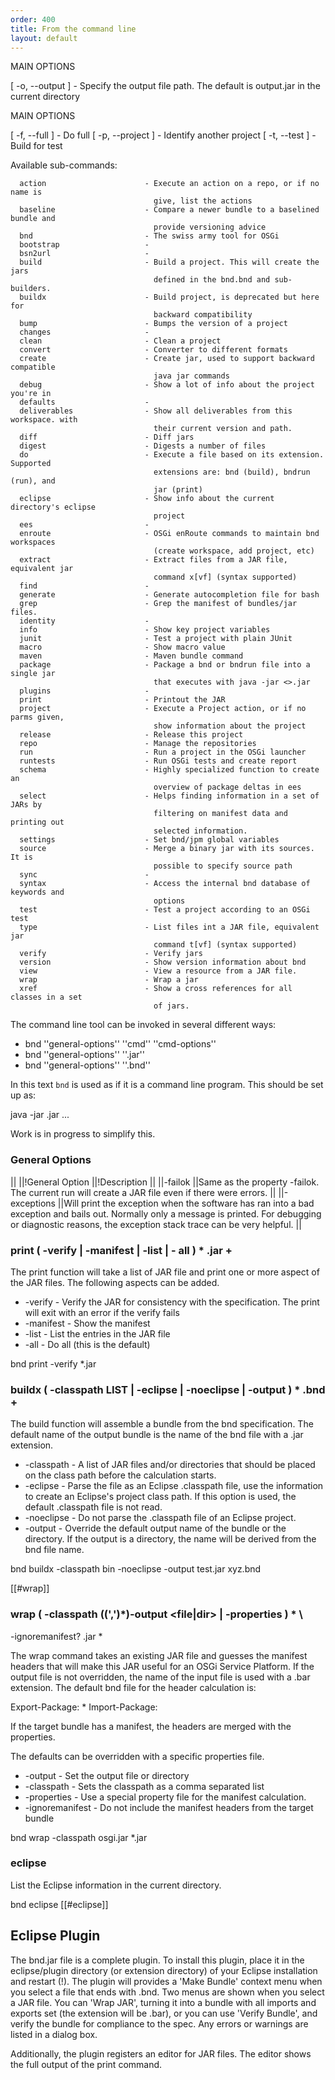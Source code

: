 ```yaml
---
order: 400
title: From the command line
layout: default
---
```



MAIN OPTIONS

   [ -o, --output <string> ]  - Specify the output file path. The default is
                                output.jar in the current directory


MAIN OPTIONS

   [ -f, --full ]             - Do full
   [ -p, --project <string> ] - Identify another project
   [ -t, --test ]             - Build for test

Available sub-commands: 

	  action                      - Execute an action on a repo, or if no name is
	                                give, list the actions 
	  baseline                    - Compare a newer bundle to a baselined bundle and
	                                provide versioning advice 
	  bnd                         - The swiss army tool for OSGi 
	  bootstrap                   -  
	  bsn2url                     -  
	  build                       - Build a project. This will create the jars
	                                defined in the bnd.bnd and sub-builders. 
	  buildx                      - Build project, is deprecated but here for
	                                backward compatibility 
	  bump                        - Bumps the version of a project 
	  changes                     -  
	  clean                       - Clean a project 
	  convert                     - Converter to different formats 
	  create                      - Create jar, used to support backward compatible
	                                java jar commands 
	  debug                       - Show a lot of info about the project you're in 
	  defaults                    -  
	  deliverables                - Show all deliverables from this workspace. with
	                                their current version and path. 
	  diff                        - Diff jars 
	  digest                      - Digests a number of files 
	  do                          - Execute a file based on its extension. Supported
	                                extensions are: bnd (build), bndrun (run), and
	                                jar (print) 
	  eclipse                     - Show info about the current directory's eclipse
	                                project 
	  ees                         -  
	  enroute                     - OSGi enRoute commands to maintain bnd workspaces
	                                (create workspace, add project, etc) 
	  extract                     - Extract files from a JAR file, equivalent jar
	                                command x[vf] (syntax supported) 
	  find                        -  
	  generate                    - Generate autocompletion file for bash 
	  grep                        - Grep the manifest of bundles/jar files. 
	  identity                    -  
	  info                        - Show key project variables 
	  junit                       - Test a project with plain JUnit 
	  macro                       - Show macro value 
	  maven                       - Maven bundle command 
	  package                     - Package a bnd or bndrun file into a single jar
	                                that executes with java -jar <>.jar 
	  plugins                     -  
	  print                       - Printout the JAR 
	  project                     - Execute a Project action, or if no parms given,
	                                show information about the project 
	  release                     - Release this project 
	  repo                        - Manage the repositories 
	  run                         - Run a project in the OSGi launcher 
	  runtests                    - Run OSGi tests and create report 
	  schema                      - Highly specialized function to create an
	                                overview of package deltas in ees 
	  select                      - Helps finding information in a set of JARs by
	                                filtering on manifest data and printing out
	                                selected information. 
	  settings                    - Set bnd/jpm global variables 
	  source                      - Merge a binary jar with its sources. It is
	                                possible to specify source path 
	  sync                        -  
	  syntax                      - Access the internal bnd database of keywords and
	                                options 
	  test                        - Test a project according to an OSGi test 
	  type                        - List files int a JAR file, equivalent jar
	                                command t[vf] (syntax supported) 
	  verify                      - Verify jars 
	  version                     - Show version information about bnd 
	  view                        - View a resource from a JAR file. 
	  wrap                        - Wrap a jar 
	  xref                        - Show a cross references for all classes in a set
	                                of jars. 




The command line tool can be invoked in several different ways:

* bnd ''general-options'' ''cmd'' ''cmd-options''
* bnd ''general-options'' ''<file>.jar''
* bnd ''general-options'' ''<file>.bnd''

In this text `bnd` is used as if it is a command line program. This should be set up as: 

  java -jar <path to bnd>.jar ...

Work is in progress to simplify this.

### General Options

||
||!General Option ||!Description ||
||-failok ||Same as the property -failok. The current run will create a JAR file even if there were errors. ||
||-exceptions ||Will print the exception when the software has ran into a bad exception and bails out. Normally only a message is printed. For debugging or diagnostic reasons, the exception stack trace can be very helpful. ||

### print ( -verify | -manifest | -list | - all ) * <file>.jar +

The print function will take a list of JAR file and print one or more aspect of the JAR files. The following aspects can be added.

* -verify - Verify the JAR for consistency with the specification. The print will exit with an error if the verify fails
* -manifest - Show the manifest
* -list - List the entries in the JAR file
* -all - Do all (this is the default)

 bnd print -verify *.jar

### buildx ( -classpath LIST | -eclipse <file> | -noeclipse | -output <file> ) * <file>.bnd +

The build function will assemble a bundle from the bnd specification. The default name of the output bundle is the name of the bnd file with a .jar extension.

* -classpath - A list of JAR files and/or directories that should be placed on the class path before the calculation starts.
* -eclipse - Parse the file as an Eclipse .classpath file, use the information to create an Eclipse's project class path. If this option is used, the default .classpath file is not read.
* -noeclipse - Do not parse the .classpath file of an Eclipse project.
* -output - Override the default output name of the bundle or the directory. If the output is a directory, the name will be derived from the bnd file name.

 bnd buildx -classpath bin -noeclipse -output test.jar xyz.bnd


[[#wrap]]
### wrap ( -classpath (<file>(','<file>)*)-output <file|dir> | -properties <file> ) * \\
  -ignoremanifest? <file>.jar *

The wrap command takes an existing JAR file and guesses the manifest headers that will make this JAR useful for an OSGi Service Platform. If the output file is not overridden, the name of the input file is used with a .bar extension. The default bnd file for the header calculation is:

 Export-Package: * 
 Import-Package: <packages inside the target jar>

If the target bundle has a manifest, the headers are merged with the properties.

The defaults can be overridden with a specific properties file.

* -output - Set the output file or directory
* -classpath - Sets the classpath as a comma separated list
* -properties - Use a special property file for the manifest calculation.
* -ignoremanifest - Do not include the manifest headers from the target bundle

 bnd wrap -classpath osgi.jar *.jar

### eclipse

List the Eclipse information in the current directory.

 bnd eclipse
[[#eclipse]]
## Eclipse Plugin
The bnd.jar file is a complete plugin. To install this plugin, place it in the eclipse/plugin directory (or extension directory) of your Eclipse installation and restart (!). The plugin will provides a 'Make Bundle' context menu when you select a file that ends with .bnd. Two menus are shown when you select a JAR file. You can 'Wrap JAR', turning it into a bundle with all imports and exports set (the extension will be .bar), or you can use 'Verify Bundle', and verify the bundle for compliance to the spec. Any errors or warnings are listed in a dialog box.
 
Additionally, the plugin registers an editor for JAR files. The editor shows the full output of the print command.
